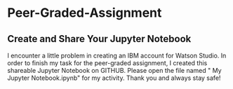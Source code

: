 # Peer-Graded-Assignment
Create and Share Your Jupyter Notebook
---
I encounter a little problem in creating an IBM account for Watson Studio. In order to finish my task for the peer-graded assignment, I created this shareable Jupyter Notebook on GITHUB. Please open the file named " My Jupyter Notebook.ipynb" for my activity. 
Thank you and always stay safe!
